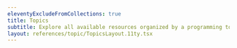 ```yaml
---
eleventyExcludeFromCollections: true
title: Topics
subtitle: Explore all available resources organized by a programming topic.
layout: references/topic/TopicsLayout.11ty.tsx
---
```

